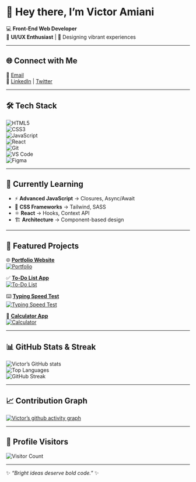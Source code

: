 
# 👋 Hey there, I’m Victor Amiani  

💻 **Front-End Web Developer**  
🎨 **UI/UX Enthusiast** | 🌈 Designing vibrant experiences  

---

## 🌐 Connect with Me
📧 [Email](mailto:victor.amiani.k@gmail.com)  
🔗 [LinkedIn](https://www.linkedin.com/in/victor-amiani-972859229?utm_source=share&utm_campaign=share_via&utm_content=profile&utm_medium=android_app) | [Twitter](https://twitter.com)  

---

## 🛠️ Tech Stack
![HTML5](https://img.shields.io/badge/-HTML5-E34F26?style=flat&logo=html5&logoColor=white)  
![CSS3](https://img.shields.io/badge/-CSS3-1572B6?style=flat&logo=css3&logoColor=white)  
![JavaScript](https://img.shields.io/badge/-JavaScript-F7DF1E?style=flat&logo=javascript&logoColor=black)  
![React](https://img.shields.io/badge/-React-61DAFB?style=flat&logo=react&logoColor=black)  
![Git](https://img.shields.io/badge/-Git-F05032?style=flat&logo=git&logoColor=white)  
![VS Code](https://img.shields.io/badge/-VS%20Code-0078D4?style=flat&logo=visual-studio-code&logoColor=white)  
![Figma](https://img.shields.io/badge/-Figma-F24E1E?style=flat&logo=figma&logoColor=white)  

---

## 📖 Currently Learning
- ⚡ **Advanced JavaScript** → Closures, Async/Await  
- 🎨 **CSS Frameworks** → Tailwind, SASS  
- ⚛️ **React** → Hooks, Context API  
- 🏗️ **Architecture** → Component-based design  

---

## 🚀 Featured Projects

🌐 [**Portfolio Website**](https://vkeyadylongest.github.io/VictorAmianiPortfolio/)  
[![Portfolio](https://github-readme-stats.vercel.app/api/pin/?username=vkeyadylongest&repo=VictorAmianiPortfolio&theme=radical)](https://github.com/vkeyadylongest/VictorAmianiPortfolio)

✅ [**To-Do List App**](https://vkeyadylongest.github.io/to-do-list/)  
[![To-Do List](https://github-readme-stats.vercel.app/api/pin/?username=vkeyadylongest&repo=todo-list-app&theme=radical)](https://github.com/vkeyadylongest/todo-list-app)

⌨️ [**Typing Speed Test**](https://vkeyadylongest.github.io/Typing-Speed-Test-/)  
[![Typing Speed Test](https://github-readme-stats.vercel.app/api/pin/?username=vkeyadylongest&repo=Typing&theme=radical)](https://github.com/vkeyadylongest/Typing)

🧮 [**Calculator App**](https://vkeyadylongest.github.io/calculator/)  
[![Calculator](https://github-readme-stats.vercel.app/api/pin/?username=vkeyadylongest&repo=calculator-app&theme=radical)](https://github.com/vkeyadylongest/calculator-app)

---

## 📊 GitHub Stats & Streak
![Victor’s GitHub stats](https://github-readme-stats.vercel.app/api?username=vkeyadylongest&show_icons=true&theme=radical)  
![Top Languages](https://github-readme-stats.vercel.app/api/top-langs/?username=vkeyadylongest&layout=compact&theme=radical)  
![GitHub Streak](https://github-readme-streak-stats.herokuapp.com/?user=vkeyadylongest&theme=radical)  

---

## 📈 Contribution Graph
[![Victor’s github activity graph](https://github-readme-activity-graph.vercel.app/graph?username=vkeyadylongest&theme=github-compact)](https://github.com/vkeyadylongest)  

---

## 👀 Profile Visitors
![Visitor Count](https://komarev.com/ghpvc/?username=vkeyadylongest&style=flat-square&color=brightgreen)  

---

✨ *“Bright ideas deserve bold code.”* ✨